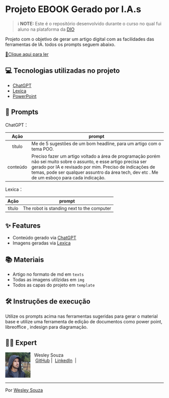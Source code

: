 # Projeto EBOOK Gerado por I.A.s


 > ℹ️ **NOTE:** Este é o repositório desenvolvido durante o curso no qual fui aluno na plataforma da [DIO](https://dio.me)

Projeto com o objetivo de gerar um artigo digital com as facilidades das ferramentas de IA. todos os prompts
seguem abaixo.

<a href="https://github.com/Wesleyrsouza/ebook-java/blob/main/ebook/O%20Enigma%20de%20Java%20e%20O%20Pr%C3%ADncipe%20Programador.pdf" title="View PDF now"> 📕Clique aqui para ler</a>

## 💻 Tecnologias utilizadas no projeto

- [ChatGPT](https://chat.openai.com/) 
- [Lexica](https://lexica.art/)
- [PowerPoint](https://www.microsoft.com/en/microsoft-365/powerpoint)

## 🧠 Prompts


ChatGPT：

|   Ação   | prompt                                                                                                                                                                                                                                                                         |
| :------: | ------------------------------------------------------------------------------------------------------------------------------------------------------------------------------------------------------------------------------------------------------------------------------ |
|  título  | Me de 5 sugestões de um bom headline, para um artigo com o tema POO.                                           |
| conteúdo | Preciso fazer um artigo voltado a área de programação porém não sei muito sobre o assunto, e esse artigo precisa ser gerado por IA e revisado por mim. Preciso de indicações de temas, pode ser qualquer assuntro da área tech, dev etc . Me de um esboço para cada indicação.|


Lexica：

|  Ação  | prompt                                                                                 |
| :----: | -------------------------------------------------------------------------------------- |
| título | The robot is standing next to the computer |

## ✨ Features

- Conteúdo gerado via <a href = "https://chat.openai.com/">ChatGPT </a>
- Imagens geradas via <a href = "https://lexica.art/">Lexica </a>

## 📚 Materiais

- Artigo no formato de md em `texts`
- Todas as imagens utilzidas em `img`
- Todos as capas do projeto em `template`

## 🛠️ Instruções de execução

Utilize os prompts acima nas ferramentas sugeridas para gerar o material base e utilize uma ferramenta de edição de documentos como power point, libreoffice , indesign para diagramação.

## 👨‍💻 Expert

<p>
    <img 
      align=left 
      margin=10 
      width=80 
      src="img/img01.jpeg"
    />
    <p>&nbsp&nbsp&nbspWesley Souza<br>
    &nbsp&nbsp&nbsp
    <a href="https://github.com/Wesleyrsouza">
    GitHub</a>&nbsp;|&nbsp;
    <a href="https://www.linkedin.com/in/wesley-souza-147405206/">LinkedIn</a>
&nbsp;|&nbsp;</p>
</p>
<br/><br/>
<p>

---

Por [Wesley Souza](https://github.com/Wesleyrsouza)
